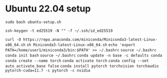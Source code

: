 # Ubuntu 22.04 setup

`sudo bash ubuntu-setup.sh`

`ssh-keygen -t ed25519 -N "" -f ~/.ssh/id_ed25519`

`curl -O https://repo.anaconda.com/miniconda/Miniconda3-latest-Linux-x86_64.sh`
`sh Miniconda3-latest-Linux-x86_64.sh`
`echo 'export PATH=/home/user1/miniconda3/bin:$PATH' >> ~/.bashrc`
`source ~/.bashrc`
`conda init bash`
`source ~/.bashrc`
`conda update -n base -c defaults conda`
`conda create --name torch`
`conda activate torch`
`conda config --set auto_activate_base false`
`conda install pytorch torchvision torchaudio pytorch-cuda=11.7 -c pytorch -c nvidia`